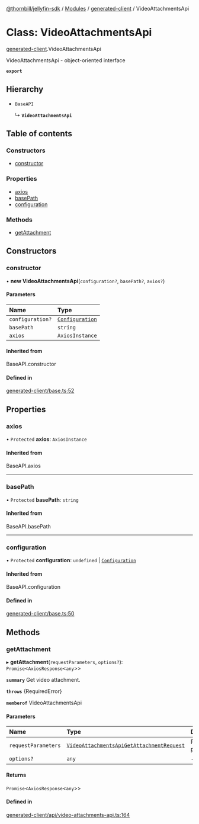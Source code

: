 [@thornbill/jellyfin-sdk](../README.md) / [Modules](../modules.md) / [generated-client](../modules/generated_client.md) / VideoAttachmentsApi

# Class: VideoAttachmentsApi

[generated-client](../modules/generated_client.md).VideoAttachmentsApi

VideoAttachmentsApi - object-oriented interface

**`export`**

## Hierarchy

- `BaseAPI`

  ↳ **`VideoAttachmentsApi`**

## Table of contents

### Constructors

- [constructor](generated_client.VideoAttachmentsApi.md#constructor)

### Properties

- [axios](generated_client.VideoAttachmentsApi.md#axios)
- [basePath](generated_client.VideoAttachmentsApi.md#basepath)
- [configuration](generated_client.VideoAttachmentsApi.md#configuration)

### Methods

- [getAttachment](generated_client.VideoAttachmentsApi.md#getattachment)

## Constructors

### constructor

• **new VideoAttachmentsApi**(`configuration?`, `basePath?`, `axios?`)

#### Parameters

| Name | Type |
| :------ | :------ |
| `configuration?` | [`Configuration`](generated_client.Configuration.md) |
| `basePath` | `string` |
| `axios` | `AxiosInstance` |

#### Inherited from

BaseAPI.constructor

#### Defined in

[generated-client/base.ts:52](https://github.com/thornbill/jellyfin-sdk-typescript/blob/c65c42e/src/generated-client/base.ts#L52)

## Properties

### axios

• `Protected` **axios**: `AxiosInstance`

#### Inherited from

BaseAPI.axios

___

### basePath

• `Protected` **basePath**: `string`

#### Inherited from

BaseAPI.basePath

___

### configuration

• `Protected` **configuration**: `undefined` \| [`Configuration`](generated_client.Configuration.md)

#### Inherited from

BaseAPI.configuration

#### Defined in

[generated-client/base.ts:50](https://github.com/thornbill/jellyfin-sdk-typescript/blob/c65c42e/src/generated-client/base.ts#L50)

## Methods

### getAttachment

▸ **getAttachment**(`requestParameters`, `options?`): `Promise`<`AxiosResponse`<`any`\>\>

**`summary`** Get video attachment.

**`throws`** {RequiredError}

**`memberof`** VideoAttachmentsApi

#### Parameters

| Name | Type | Description |
| :------ | :------ | :------ |
| `requestParameters` | [`VideoAttachmentsApiGetAttachmentRequest`](../interfaces/generated_client.VideoAttachmentsApiGetAttachmentRequest.md) | Request parameters. |
| `options?` | `any` | - |

#### Returns

`Promise`<`AxiosResponse`<`any`\>\>

#### Defined in

[generated-client/api/video-attachments-api.ts:164](https://github.com/thornbill/jellyfin-sdk-typescript/blob/c65c42e/src/generated-client/api/video-attachments-api.ts#L164)
